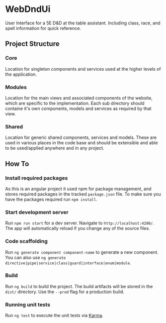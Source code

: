 # WebDndUi

User Interface for a 5E D&D at the table assistant. Including class, race, and spell information for quick reference.

## Project Structure

### Core

Location for singleton components and services used at the higher levels of the application.

### Modules

Location for the main views and associated components of the website, which are specific to the implementation. Each sub directory should containe it's own components, models and services as required by that view.

### Shared

Location for generic shared components, services and models. These are used in various places in the code base and should be extensible and able to be used/applied anywhere and in any project.

## How To

### Install required packages

As this is an angular project it used npm for package management, and stores required packages in the tracked `package.json` file. To make sure you have the packages required run `npm install`.

### Start development server

Run `npm run start` for a dev server. Navigate to `http://localhost:4200/`. The app will automatically reload if you change any of the source files.

### Code scaffolding

Run `ng generate component component-name` to generate a new component. You can also use `ng generate directive|pipe|service|class|guard|interface|enum|module`.

### Build

Run `ng build` to build the project. The build artifacts will be stored in the `dist/` directory. Use the `--prod` flag for a production build.

### Running unit tests

Run `ng test` to execute the unit tests via [Karma](https://karma-runner.github.io).
